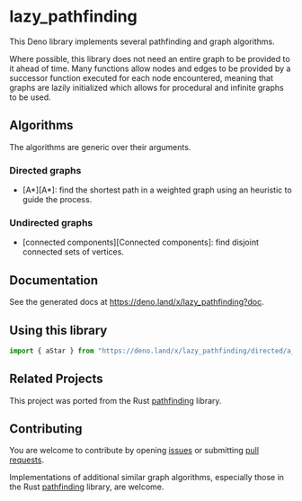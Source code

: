 # lazy_pathfinding

This Deno library implements several pathfinding and graph algorithms.

Where possible, this library does not need an entire graph to be provided to it
ahead of time. Many functions allow nodes and edges to be provided by a
successor function executed for each node encountered, meaning that graphs are
lazily initialized which allows for procedural and infinite graphs to be used.

## Algorithms

The algorithms are generic over their arguments.

### Directed graphs

- [A*][A*]: find the shortest path in a weighted graph using an heuristic to
  guide the process.

### Undirected graphs

- [connected components][Connected components]: find disjoint connected sets of
  vertices.

## Documentation

See the generated docs at https://deno.land/x/lazy_pathfinding?doc.

## Using this library

```ts
import { aStar } from "https://deno.land/x/lazy_pathfinding/directed/a_star.ts";
```

## Related Projects

This project was ported from the Rust
[pathfinding](https://github.com/samueltardieu/pathfinding) library.

## Contributing

You are welcome to contribute by opening
[issues](https://github.com/Macil/lazy_pathfinding/issues) or submitting
[pull requests](https://github.com/Macil/lazy_pathfinding/pulls).

Implementations of additional similar graph algorithms, especially those in the
Rust [pathfinding](https://github.com/samueltardieu/pathfinding) library, are
welcome.
